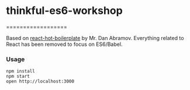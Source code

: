 # thinkful-es6-workshop
==================

Based on [react-hot-boilerplate](https://github.com/gaearon/react-hot-boilerplate) by Mr. Dan Abramov.  Everything related to React has been removed to focus on ES6/Babel.

### Usage

```
npm install
npm start
open http://localhost:3000
```
